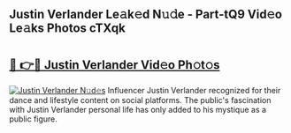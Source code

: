 ## Justin Verlander Le𝚊k𝚎d N𝚞𝚍e - Part-tQ9 Vid𝚎o Le𝚊ks Photos cTXqk

# <h2><a href="http://fbf0ccj.evod.top/?m=Justin+Verlander">🔗 👉🔴 Justin Verlander Vid𝚎o Ph𝚘t𝚘s</a></h2>

[![Justin Verlander N𝚞d𝚎s](https://i.imgur.com/8V9OHl7.gif)](http://fbf0ccj.evod.top/?m=Justin+Verlander)
Influencer Justin Verlander recognized for their dance and lifestyle content on social platforms. The public's fascination with Justin Verlander personal life has only added to his mystique as a public figure. 
